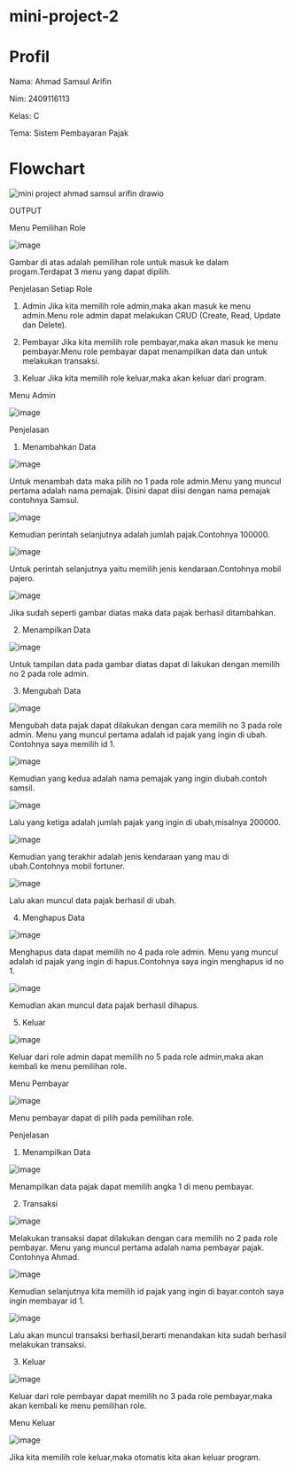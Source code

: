 # mini-project-2

# Profil

Nama: Ahmad Samsul Arifin

Nim: 2409116113

Kelas: C

Tema: Sistem Pembayaran Pajak

# Flowchart

![mini project ahmad samsul arifin drawio](https://github.com/user-attachments/assets/cf92ac4d-b3d2-4843-b903-4c009b85ce64)

OUTPUT

Menu Pemilihan Role 

![image](https://github.com/user-attachments/assets/7dc07504-673d-465a-b899-8c58f4fc58a5)

Gambar di atas adalah pemilihan role untuk masuk ke dalam progam.Terdapat 3 menu yang dapat dipilih.

Penjelasan Setiap Role

1. Admin
   Jika kita memilih role admin,maka akan masuk ke menu admin.Menu role admin dapat melakukan CRUD (Create, Read, Update dan Delete).

2. Pembayar
   Jika kita memilih role pembayar,maka akan masuk ke menu pembayar.Menu role pembayar dapat menampilkan data dan untuk melakukan 
   transaksi.

3. Keluar
   Jika kita memilih role keluar,maka akan keluar dari program.

Menu Admin

![image](https://github.com/user-attachments/assets/68be7132-19d5-4703-b33a-bcca0cfac121)

Penjelasan

1. Menambahkan Data

![image](https://github.com/user-attachments/assets/88eee692-332c-44bb-9016-70f71d6f2dfd)

Untuk menambah data maka pilih no 1 pada role admin.Menu yang muncul pertama adalah nama pemajak. Disini dapat diisi dengan nama pemajak contohnya Samsul.

![image](https://github.com/user-attachments/assets/48fe1d2f-699e-4a5e-9d3b-b0bc58f4d32e)

Kemudian perintah selanjutnya adalah jumlah pajak.Contohnya 100000.

![image](https://github.com/user-attachments/assets/4f5131e8-d7a8-4c4d-85e3-8b953955e586)

Untuk perintah selanjutnya yaitu memilih jenis kendaraan.Contohnya mobil pajero.

![image](https://github.com/user-attachments/assets/f10aed75-ef7e-4871-a3ef-a0b64f3fa74a)

Jika sudah seperti gambar diatas maka data pajak berhasil ditambahkan.

2. Menampilkan Data

![image](https://github.com/user-attachments/assets/075f167a-77f9-40ec-b3a7-21a01227a544)

Untuk tampilan data pada gambar diatas dapat di lakukan dengan memilih no 2 pada role admin.

3. Mengubah Data

![image](https://github.com/user-attachments/assets/627796db-ee33-4259-bf70-d19efadcdec5)

Mengubah data pajak dapat dilakukan dengan cara memilih no 3 pada role admin. Menu yang muncul pertama adalah id pajak yang ingin di ubah. Contohnya saya memilih id 1.

![image](https://github.com/user-attachments/assets/c5854c19-ba64-43e4-b85e-3761590235bd)

Kemudian yang kedua adalah nama pemajak yang ingin diubah.contoh samsil.

![image](https://github.com/user-attachments/assets/128532a7-ec68-4349-8b6c-9e2eda073b16)

Lalu yang ketiga adalah jumlah pajak yang ingin di ubah,misalnya 200000.

![image](https://github.com/user-attachments/assets/05b5516b-e8ee-4e94-958f-52b68030b187)

Kemudian yang terakhir adalah jenis kendaraan yang mau di ubah.Contohnya mobil fortuner.

![image](https://github.com/user-attachments/assets/6dd8848e-83c9-4ad6-8ebc-e6cb7e1fac59)

Lalu akan muncul data pajak berhasil di ubah.

4. Menghapus Data

![image](https://github.com/user-attachments/assets/f239e9b1-d6f4-47c4-885a-685123edb2a4)

Menghapus data dapat memilih no 4 pada role admin. Menu yang muncul adalah id pajak yang ingin di hapus.Contohnya saya ingin menghapus id no 1.

![image](https://github.com/user-attachments/assets/d5798362-e00e-44be-94b3-b974de03122e)

Kemudian akan muncul data pajak berhasil dihapus.

5. Keluar

![image](https://github.com/user-attachments/assets/9274f748-868a-4e59-96d6-8a281236adbd)

Keluar dari role admin dapat memilih no 5 pada role admin,maka akan kembali ke menu pemilihan role.

Menu Pembayar

![image](https://github.com/user-attachments/assets/0b136c91-324d-4d2f-bc68-96363eb944b3)

Menu pembayar dapat di pilih pada pemilihan role.

Penjelasan

1. Menampilkan Data

![image](https://github.com/user-attachments/assets/5138cc3e-5307-4ddc-8532-29adcde08b60)

Menampilkan data pajak dapat memilih angka 1 di menu pembayar.

2. Transaksi

![image](https://github.com/user-attachments/assets/bb08cef0-46bc-4a9c-ac33-0f671ce81ad9)

Melakukan transaksi dapat dilakukan dengan cara memilih no 2 pada role pembayar. Menu yang muncul pertama adalah nama pembayar pajak. Contohnya Ahmad.

![image](https://github.com/user-attachments/assets/32e62bcb-d06a-458a-bd55-bf7ee1e79955)

Kemudian selanjutnya kita memilih id pajak yang ingin di bayar.contoh saya ingin membayar id 1.

![image](https://github.com/user-attachments/assets/66318981-99af-47b4-a45c-cdeedefdd130)

Lalu akan muncul transaksi berhasil,berarti menandakan kita sudah berhasil melakukan transaksi.

3. Keluar

![image](https://github.com/user-attachments/assets/ce2c8e61-eeb2-45de-a73b-5021640b25da)

Keluar dari role pembayar dapat memilih no 3 pada role pembayar,maka akan kembali ke menu pemilihan role.

Menu Keluar

![image](https://github.com/user-attachments/assets/eda2fd7c-632f-4d8d-9446-7c6d233a3bba)

Jika kita memilih role keluar,maka otomatis kita akan keluar program.























   


    


